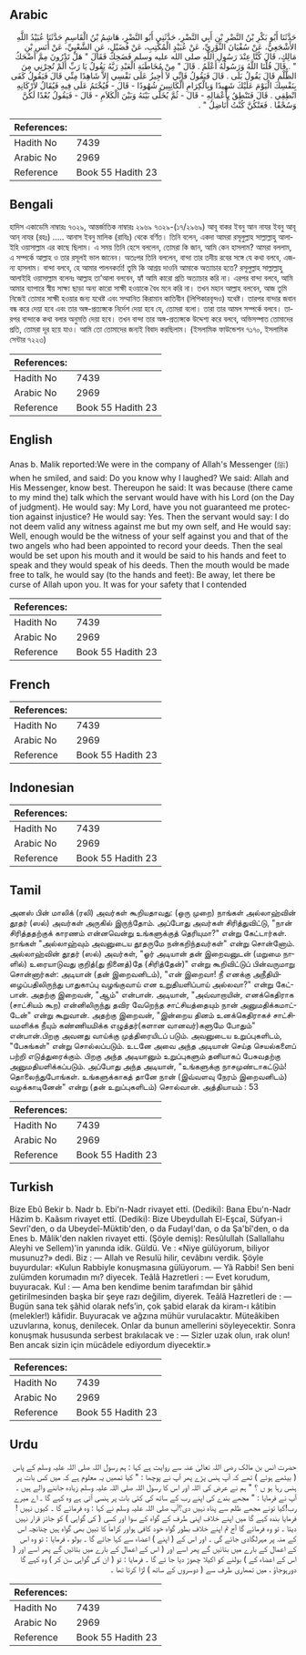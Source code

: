 ## Arabic


<div dir="rtl" lang="ar" style={{fontSize:'larger',backgroundColor:'#f8f9fa',padding:20}}>
حَدَّثَنَا أَبُو بَكْرِ بْنُ النَّضْرِ بْنِ أَبِي النَّضْرِ، حَدَّثَنِي أَبُو النَّضْرِ، هَاشِمُ بْنُ الْقَاسِمِ حَدَّثَنَا عُبَيْدُ اللَّهِ الأَشْجَعِيُّ، عَنْ سُفْيَانَ الثَّوْرِيِّ، عَنْ عُبَيْدٍ الْمُكْتِبِ، عَنْ فُضَيْلٍ، عَنِ الشَّعْبِيِّ، عَنْ أَنَسِ بْنِ مَالِكٍ، قَالَ كُنَّا عِنْدَ رَسُولِ اللَّهِ صلى الله عليه وسلم فَضَحِكَ فَقَالَ ‏"‏ هَلْ تَدْرُونَ مِمَّ أَضْحَكُ ‏"‏ ‏.‏ قَالَ قُلْنَا اللَّهُ وَرَسُولُهُ أَعْلَمُ ‏.‏ قَالَ ‏"‏ مِنْ مُخَاطَبَةِ الْعَبْدِ رَبَّهُ يَقُولُ يَا رَبِّ أَلَمْ تُجِرْنِي مِنَ الظُّلْمِ قَالَ يَقُولُ بَلَى ‏.‏ قَالَ فَيَقُولُ فَإِنِّي لاَ أُجِيزُ عَلَى نَفْسِي إِلاَّ شَاهِدًا مِنِّي قَالَ فَيَقُولُ كَفَى بِنَفْسِكَ الْيَوْمَ عَلَيْكَ شَهِيدًا وَبِالْكِرَامِ الْكَاتِبِينَ شُهُودًا - قَالَ - فَيُخْتَمُ عَلَى فِيهِ فَيُقَالُ لأَرْكَانِهِ انْطِقِي ‏.‏ قَالَ فَتَنْطِقُ بِأَعْمَالِهِ - قَالَ - ثُمَّ يُخَلَّى بَيْنَهُ وَبَيْنَ الْكَلاَمِ - قَالَ - فَيَقُولُ بُعْدًا لَكُنَّ وَسُحْقًا ‏.‏ فَعَنْكُنَّ كُنْتُ أُنَاضِلُ ‏"‏ ‏.‏
</div>
<div style={{backgroundColor:'#f8f9fa',padding:20, marginBottom: 10}}><table> <thead> <tr> <th>References:</th> <th></th> </tr> </thead> <tbody><tr><td>Hadith No</td><td>7439</td></tr><tr><td>Arabic No</td><td>2969</td></tr><tr><td>Reference</td><td>Book 55 Hadith 23</td></tr></tbody></table></div>

## Bengali


<div dir="ltr" lang="bn" style={{fontSize:'larger',backgroundColor:'#f8f9fa',padding:20}}>
হাদিস একাডেমি নাম্বারঃ ৭৩২৯, আন্তর্জাতিক নাম্বারঃ ২৯৬৯ ৭৩২৯-(১৭/২৯৬৯) আবূ বাকর ইবনু আন নাযর ইবনু আবূ আন্‌ নাযর (রহঃ) ..... আনাস ইবনু মালিক (রাযিঃ) থেকে বর্ণিত। তিনি বলেন, একদা আমরা রসূলুল্লাহ সাল্লাল্লাহু আলাইহি ওয়াসাল্লাম এর কাছে ছিলাম। এ সময় তিনি হেসে বললেন, তোমরা কি জান, আমি কেন হাসলাম? আমরা বললাম, এ সম্পর্কে আল্লাহ ও তার রসূলই ভাল জানেন। অতঃপর তিনি বললেন, বান্দা তার তদীয় রবের সঙ্গে যে কথা বলবে, এজন্য হাসলাম। বান্দা বলবে, হে আমার পালনকর্তা! তুমি কি আশ্রয় দাওনি আমাকে অত্যাচার হতে? রসূলুল্লাহ সাল্লাল্লাহু আলাইহি ওয়াসাল্লাম বলেনঃ আল্লাহ তা’আলা বলবেন, হ্যাঁ আমি কারো প্রতি অত্যাচার করি না। এরপর বান্দা বলবে, আমি আমার ব্যাপারে স্বীয় সাক্ষ্য ছাড়া অন্য কারো সাক্ষী হওয়াকে বৈধ মনে করি না। তখন মহান আল্লাহ বলবেন, আজ তুমি নিজেই তোমার সাক্ষী হওয়ার জন্য যথেষ্ট এবং সম্মানিত কিরামান কাতিবীন (লিপিকারবৃন্দও) যথেষ্ট। তারপর বান্দার জবান বন্ধ করে দেয়া হবে এবং তার অঙ্গ-প্রত্যঙ্গকে নির্দেশ দেয়া হবে যে, তোমরা বলো। তারা তার আমল সম্পর্কে বলবে। তারপর বান্দাকে কথা বলার অনুমতি দেয়া হবে। তখন বান্দা তার অঙ্গ-প্রত্যঙ্গকে উদ্দেশ্য করে বলবে, অভিসম্পাত তোমাদের প্রতি, তোমরা দূর হয়ে যাও। আমি তো তোমাদের জন্যই বিবাদ করছিলাম। (ইসলামিক ফাউন্ডেশন ৭১৭০, ইসলামিক সেন্টার ৭২২৩)
</div>
<div style={{backgroundColor:'#f8f9fa',padding:20, marginBottom: 10}}><table> <thead> <tr> <th>References:</th> <th></th> </tr> </thead> <tbody><tr><td>Hadith No</td><td>7439</td></tr><tr><td>Arabic No</td><td>2969</td></tr><tr><td>Reference</td><td>Book 55 Hadith 23</td></tr></tbody></table></div>

## English


<div dir="ltr" lang="en" style={{fontSize:'larger',backgroundColor:'#f8f9fa',padding:20}}>
Anas b. Malik reported:We were in the company of Allah's Messenger (ﷺ) when he smiled, and said: Do you know why I laughed? We said: Allah and His Messenger, know best. Thereupon he said: It was because (there came to my mind the) talk which the servant would have with his Lord (on the Day of judgment). He would say: My Lord, have you not guaranteed me protection against injustice? He would say: Yes. Then the servant would say: I do not deem valid any witness against me but my own self, and He would say: Well, enough would be the witness of your self against you and that of the two angels who had been appointed to record your deeds. Then the seal would be set upon his mouth and it would be said to his hands and feet to speak and they would speak of his deeds. Then the mouth would be made free to talk, he would say (to the hands and feet): Be away, let there be curse of Allah upon you. It was for your safety that I contended
</div>
<div style={{backgroundColor:'#f8f9fa',padding:20, marginBottom: 10}}><table> <thead> <tr> <th>References:</th> <th></th> </tr> </thead> <tbody><tr><td>Hadith No</td><td>7439</td></tr><tr><td>Arabic No</td><td>2969</td></tr><tr><td>Reference</td><td>Book 55 Hadith 23</td></tr></tbody></table></div>

## French


<div dir="ltr" lang="fr" style={{fontSize:'larger',backgroundColor:'#f8f9fa',padding:20}}>

</div>
<div style={{backgroundColor:'#f8f9fa',padding:20, marginBottom: 10}}><table> <thead> <tr> <th>References:</th> <th></th> </tr> </thead> <tbody><tr><td>Hadith No</td><td>7439</td></tr><tr><td>Arabic No</td><td>2969</td></tr><tr><td>Reference</td><td>Book 55 Hadith 23</td></tr></tbody></table></div>

## Indonesian


<div dir="ltr" lang="id" style={{fontSize:'larger',backgroundColor:'#f8f9fa',padding:20}}>

</div>
<div style={{backgroundColor:'#f8f9fa',padding:20, marginBottom: 10}}><table> <thead> <tr> <th>References:</th> <th></th> </tr> </thead> <tbody><tr><td>Hadith No</td><td>7439</td></tr><tr><td>Arabic No</td><td>2969</td></tr><tr><td>Reference</td><td>Book 55 Hadith 23</td></tr></tbody></table></div>

## Tamil


<div dir="ltr" lang="ta" style={{fontSize:'larger',backgroundColor:'#f8f9fa',padding:20}}>
அனஸ் பின் மாலிக் (ரலி) அவர்கள் கூறியதாவது: (ஒரு முறை) நாங்கள் அல்லாஹ்வின் தூதர் (ஸல்) அவர்கள் அருகில் இருந்தோம். அப்போது அவர்கள் சிரித்துவிட்டு, "நான் சிரித்ததற்குக் காரணம் என்னவென்று உங்களுக்குத் தெரியுமா?" என்று கேட்டார்கள். நாங்கள் "அல்லாஹ்வும் அவனுடைய தூதருமே நன்கறிந்தவர்கள்" என்று சொன்னோம். அல்லாஹ்வின் தூதர் (ஸல்) அவர்கள், "ஓர் அடியான் தன் இறைவனுடன் (மறுமை நாளில்) உரையாடுவது குறித்(து நினைத்)தே (சிரித்தேன்)" என்று கூறிவிட்டுப் பின்வருமாறு சொன்னார்கள்: அடியான் (தன் இறைவனிடம்), "என் இறைவா! நீ எனக்கு அநீதியிழைப்பதிலிருந்து பாதுகாப்பு வழங்குவாய் என உறுதியளிப்பாய் அல்லவா?" என்று கேட்பான். அதற்கு இறைவன், "ஆம்" என்பான். அடியான், "அவ்வாறாயின், எனக்கெதிராக (சாட்சியம் கூற) என்னிலிருந்து தவிர வேறெந்த சாட்சியத்தையும் நான் அனுமதிக்கமாட்டேன்" என்று கூறுவான். அதற்கு இறைவன், "இன்றைய தினம் உனக்கெதிராகச் சாட்சியமளிக்க நீயும் கண்ணியமிக்க எழுத்தர்(களான வானவர்)களுமே போதும்" என்பான்.பிறகு அவனது வாய்க்கு முத்திரையிடப் படும். அவனுடைய உறுப்புகளிடம், "பேசுங்கள்" என்று சொல்லப்படும். உடனே அவை அந்த அடியான் செய்த செயல்களைப் பற்றி எடுத்துரைக்கும். பிறகு அந்த அடியானும் உறுப்புகளும் தனியாகப் பேசுவதற்கு அனுமதியளிக்கப்படும். அப்போது அந்த அடியான், "உங்களுக்கு நாசமுண்டாகட்டும்! தொலைந்துபோங்கள். உங்களுக்காகத் தானே நான் (இவ்வளவு நேரம் இறைவனிடம்) வழக்காடினேன்" என்று (தன் உறுப்புகளிடம்) சொல்வான். அத்தியாயம் : 53
</div>
<div style={{backgroundColor:'#f8f9fa',padding:20, marginBottom: 10}}><table> <thead> <tr> <th>References:</th> <th></th> </tr> </thead> <tbody><tr><td>Hadith No</td><td>7439</td></tr><tr><td>Arabic No</td><td>2969</td></tr><tr><td>Reference</td><td>Book 55 Hadith 23</td></tr></tbody></table></div>

## Turkish


<div dir="ltr" lang="tr" style={{fontSize:'larger',backgroundColor:'#f8f9fa',padding:20}}>
Bize Ebû Bekir b. Nadr b. Ebi'n-Nadr rivayet etti. (Dediki): Bana Ebu'n-Nadr Hâzim b. Kaâsım rivayet ettî. (Dediki): Bize Ubeydullah El-Eşcaî, Süfyan-i Sevrî'den, o da Ubeydeî-Müktib'den, o da Fudayl'dan, o da Şa'bî'den, o da Enes b. Mâlik'den naklen rivayet etti. (Şöyle demiş): Resûlullah (Sallallahu Aleyhi ve Sellem)'in yanında idik. Güldü. Ve : «Niye gülüyorum, biliyor musunuz?» dedi. Biz : — Allah ve Resulü hilir, cevâbını verdik. Şöyle buyurdular: «Kulun Rabbiyle konuşmasına gülüyorum. — Yâ Rabbi! Sen beni zulümden korumadın mı? diyecek. Teâlâ Hazretleri : — Evet korudum, buyuracak. Kul : — Ama ben kendime benim tarafımdan bir şâhid getirilmesinden başka bir şeye razı değilim, diyerek. Teâlâ Hazretleri de : — Bugün sana tek şâhid olarak nefs’in, çok şabid elarak da kiram-ı kâtibin (melekler!) kâfidir. Buyuracak ve ağzına mühür vurulacaktır. Müteâkiben uzuvlarına, konuş, denilecek. Onlar da bunun amellerini söyleyecektir. Sonra konuşmak hususunda serbest brakılacak ve : — Sizler uzak olun, ırak olun! Ben ancak sizin için mücâdele ediyordum diyecektir.»
</div>
<div style={{backgroundColor:'#f8f9fa',padding:20, marginBottom: 10}}><table> <thead> <tr> <th>References:</th> <th></th> </tr> </thead> <tbody><tr><td>Hadith No</td><td>7439</td></tr><tr><td>Arabic No</td><td>2969</td></tr><tr><td>Reference</td><td>Book 55 Hadith 23</td></tr></tbody></table></div>

## Urdu


<div dir="rtl" lang="ur" style={{fontSize:'larger',backgroundColor:'#f8f9fa',padding:20}}>
حضرت انس بن مالک رضی اللہ تعالیٰ عنہ سے روایت ہے کہا : ہم رسول اللہ صلی اللہ علیہ وسلم کے پاس ( بیٹھے ہوئے ) تھے کہ آپ ہنس پڑے پھر آپ نے پوچھا : " کیا تمھیں یہ معلوم ہے کہ میں کس بات پر ہنس رہا ہو ں ؟ " ہم نے عرض کی اللہ اور اس کا رسول اللہ صلی اللہ علیہ وسلم زیادہ جاننے والے ہیں ۔ آپ نے فرمایا : " مجھے بندے کی اپنے رب کے ساتھ کی کئی بات پر ہنسی آتی ہے وہ کہے گا ۔ اے میرے رب!کیا تونے مجھے ظلم سے پناہ نہیں دی؟آپ صلی اللہ علیہ وسلم نے کہا : وہ فرمائے گا ۔ کیوں نہیں !فرمایا بندہ کہے گا میں اپنے خلاف اپنی طرف کے گواہ کے سوا اور کسی ( کی گواہی ) کو جائز قرار نہیں دیتا ۔ تو وہ فرمائے گا آج تم اپنے خلاف بطور گواہ خود کافی ہواور کراماً کا تبین بھی گواہ ہیں چنانچہ اس کے منہ پر مہرلگادی جائے گی ۔ اور اس کے ( اپنے ) اعضاء سے کہا جائے گا ۔ بولو ، فرمایا : تو وہ اس کے اعمال کے بارے میں بتائیں گے پھر اسے اور ( اس کے اعمال کے بارے میں بتائیں گے پھر اسے اور ( اس کے اعضاء کے ) بولنے کو اکیلا چھوڑ دیا جا ئے گا ۔ فرمایا : تو ( ان کی گواہی سن کر ) وہ کہے گا دورہوجاؤ ، میں تمھاری طرف سے ( دوسروں کے ساتھ ) لڑا کرتا تھا ۔
</div>
<div style={{backgroundColor:'#f8f9fa',padding:20, marginBottom: 10}}><table> <thead> <tr> <th>References:</th> <th></th> </tr> </thead> <tbody><tr><td>Hadith No</td><td>7439</td></tr><tr><td>Arabic No</td><td>2969</td></tr><tr><td>Reference</td><td>Book 55 Hadith 23</td></tr></tbody></table></div>